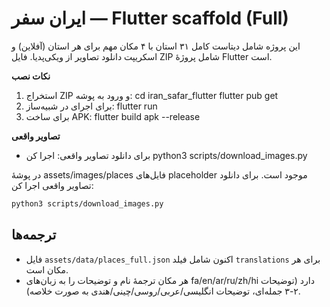 # ایران سفر — Flutter scaffold (Full)

این پروژه شامل دیتاست کامل ۳۱ استان با ۴ مکان مهم برای هر استان (آفلاین) و اسکریپت دانلود تصاویر از ویکی‌پدیا.
فایل ZIP شامل پروژهٔ Flutter است.

**نکات نصب**
1. استخراج ZIP و ورود به پوشه:
   cd iran_safar_flutter
   flutter pub get
2. برای اجرای در شبیه‌ساز:
   flutter run
3. برای ساخت APK:
   flutter build apk --release

**تصاویر واقعی**
- برای دانلود تصاویر واقعی: اجرا کن
  python3 scripts/download_images.py


در پوشهٔ assets/images/places فایل‌های placeholder موجود است. برای دانلود تصاویر واقعی اجرا کن:

```bash
python3 scripts/download_images.py
```


## ترجمه‌ها
- فایل `assets/data/places_full.json` اکنون شامل فیلد `translations` برای هر مکان است.
- هر مکان ترجمه‌ٔ نام و توضیحات را به زبان‌های fa/en/ar/ru/zh/hi دارد (توضیحات ۲-۳ جمله‌ای، توضیحات انگلیسی/عربی/روسی/چینی/هندی به صورت خلاصه). 
